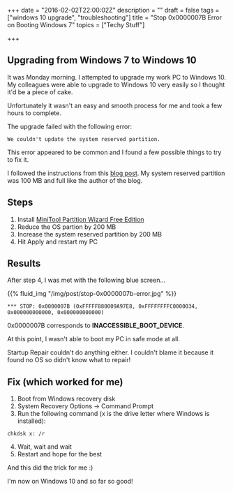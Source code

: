 +++
date = "2016-02-02T22:00:02Z"
description = ""
draft = false
tags = ["windows 10 upgrade", "troubleshooting"]
title = "Stop 0x0000007B Error on Booting Windows 7"
topics = ["Techy Stuff"]

+++

## Upgrading from Windows 7 to Windows 10

It was Monday morning. I attempted to upgrade my work PC to Windows 10. My colleagues were able to upgrade to Windows 10 very easily so I thought it'd be a piece of cake.

Unfortunately it wasn't an easy and smooth process for me and took a few hours to complete. 

The upgrade failed with the following error:

```
We couldn't update the system reserved partition.
```

This error appeared to be common and I found a few possible things to try to fix it.

I followed the instructions from this [blog post](//blogs.msdn.microsoft.com/buckh/2015/08/10/fix-windows-10-upgrade-couldnt-update-the-system-reserved-partition/). My system reserved partition was 100 MB and full like the author of the blog.

## Steps

1. Install [MiniTool Partition Wizard Free Edition](//www.minitool.com/partition-manager/partition-wizard-home.html)
2. Reduce the OS partion by 200 MB
3. Increase the system reserved partition by 200 MB
4. Hit Apply and restart my PC

## Results

After step 4, I was met with the following blue screen...

{{% fluid_img "/img/post/stop-0x0000007b-error.jpg" %}}

```
*** STOP: 0x0000007B (0xFFFFF880009A97E8, 0xFFFFFFFFC0000034, 0x000000000000, 0x000000000000)
```

0x0000007B corresponds to **INACCESSIBLE_BOOT_DEVICE**.

At this point, I wasn't able to boot my PC in safe mode at all.

Startup Repair couldn't do anything either. I couldn't blame it because it found no OS so didn't know what to repair! 

## Fix (which worked for me)

1. Boot from Windows recovery disk
2. System Recovery Options -> Command Prompt
3. Run the following command (x is the drive letter where Windows is installed):

```
chkdsk x: /r
```

4. Wait, wait and wait
5. Restart and hope for the best

And this did the trick for me :)

I'm now on Windows 10 and so far so good!